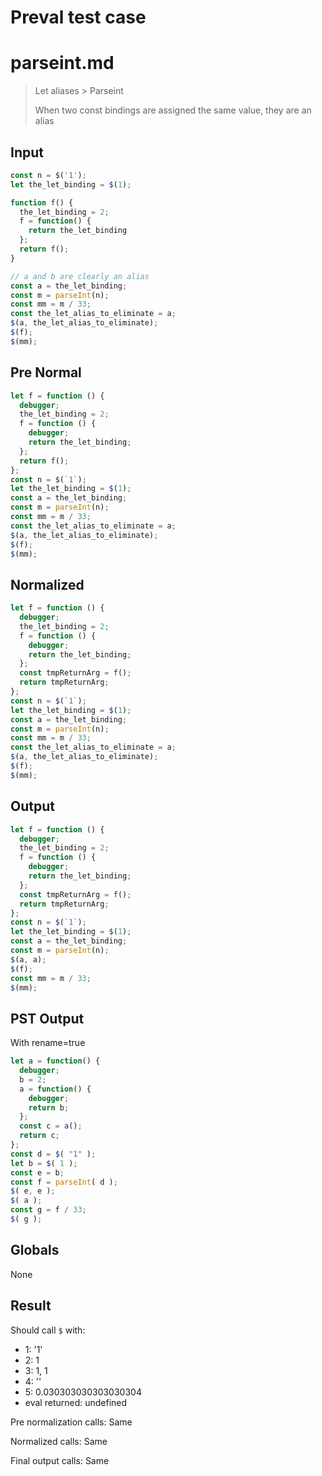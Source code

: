 # Preval test case

# parseint.md

> Let aliases > Parseint
>
> When two const bindings are assigned the same value, they are an alias

## Input

`````js filename=intro
const n = $('1');
let the_let_binding = $(1);

function f() {
  the_let_binding = 2;
  f = function() {
    return the_let_binding
  };
  return f();
}

// a and b are clearly an alias
const a = the_let_binding;
const m = parseInt(n);
const mm = m / 33;
const the_let_alias_to_eliminate = a;
$(a, the_let_alias_to_eliminate);
$(f);
$(mm);
`````

## Pre Normal


`````js filename=intro
let f = function () {
  debugger;
  the_let_binding = 2;
  f = function () {
    debugger;
    return the_let_binding;
  };
  return f();
};
const n = $(`1`);
let the_let_binding = $(1);
const a = the_let_binding;
const m = parseInt(n);
const mm = m / 33;
const the_let_alias_to_eliminate = a;
$(a, the_let_alias_to_eliminate);
$(f);
$(mm);
`````

## Normalized


`````js filename=intro
let f = function () {
  debugger;
  the_let_binding = 2;
  f = function () {
    debugger;
    return the_let_binding;
  };
  const tmpReturnArg = f();
  return tmpReturnArg;
};
const n = $(`1`);
let the_let_binding = $(1);
const a = the_let_binding;
const m = parseInt(n);
const mm = m / 33;
const the_let_alias_to_eliminate = a;
$(a, the_let_alias_to_eliminate);
$(f);
$(mm);
`````

## Output


`````js filename=intro
let f = function () {
  debugger;
  the_let_binding = 2;
  f = function () {
    debugger;
    return the_let_binding;
  };
  const tmpReturnArg = f();
  return tmpReturnArg;
};
const n = $(`1`);
let the_let_binding = $(1);
const a = the_let_binding;
const m = parseInt(n);
$(a, a);
$(f);
const mm = m / 33;
$(mm);
`````

## PST Output

With rename=true

`````js filename=intro
let a = function() {
  debugger;
  b = 2;
  a = function() {
    debugger;
    return b;
  };
  const c = a();
  return c;
};
const d = $( "1" );
let b = $( 1 );
const e = b;
const f = parseInt( d );
$( e, e );
$( a );
const g = f / 33;
$( g );
`````

## Globals

None

## Result

Should call `$` with:
 - 1: '1'
 - 2: 1
 - 3: 1, 1
 - 4: '<function>'
 - 5: 0.030303030303030304
 - eval returned: undefined

Pre normalization calls: Same

Normalized calls: Same

Final output calls: Same
